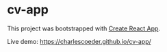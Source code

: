 # cv-app

This project was bootstrapped with [Create React App](https://github.com/facebook/create-react-app).

Live demo: https://charlescoeder.github.io/cv-app/
